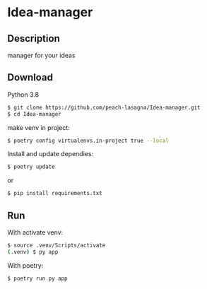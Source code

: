 # Idea-manager

## Description

manager for your ideas

## Download

Python 3.8

```bash
$ git clone https://github.com/peach-lasagna/Idea-manager.git
$ cd Idea-manager
```
make venv in project:
```bash
$ poetry config virtualenvs.in-project true --local
```
Install and update dependies:
```bash
$ poetry update
```

or

```bash
$ pip install requirements.txt
```

## Run
With activate venv:
```bash
$ source .venv/Scripts/activate
(.venv) $ py app
```
With poetry:
```bash
$ poetry run py app
```

